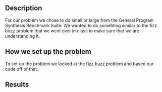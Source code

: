 ## Description
For our problem we chose to do small or large from the General Program Synthesis Benchmark Suite. We wanted to do somehting similar to the fizz buzz problem that we went over in class to make sure that we are understanding it.

## How we set up the problem
To set up the problem we looked at the fizz buzz problem and based our code off of that.

## Results


##  


